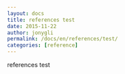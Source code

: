 ```yaml
---
layout: docs
title: references test
date: 2015-11-22
author: jonygli
permalink: /docs/en/references/test/
categories: [reference]
---
```


references test